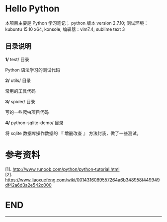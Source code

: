 # Hello Python

本项目主要是 Python 学习笔记；
python 版本 version 2.7.10;
测试环境：kubuntu 15.10 x64, konsole;
编辑器：vim7.4; sublime text 3

## 目录说明

**1/** test/ 目录

Python 语法学习的测试代码

**2/** utils/ 目录

常用的工具代码

**3/** spider/ 目录

写的一些爬虫项目代码

**4/** python-sqlite-demo/ 目录

将 sqlite 数据库操作数据的 『 增删改查 』 方法封装，做了一些测试。


# 参考资料

[1]. http://www.runoob.com/python/python-tutorial.html 
</br>
[2]. https://www.liaoxuefeng.com/wiki/0014316089557264a6b348958f449949df42a6d3a2e542c000

# END

-------------------------------------


